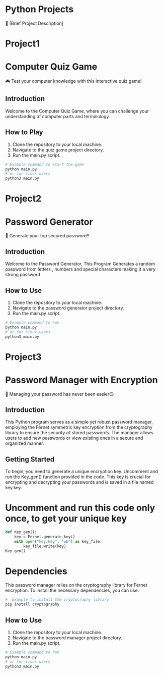 # Python Projects

🚀 [Brief Project Description]

# Project1

# Computer Quiz Game

🎮 Test your computer knowledge with this interactive quiz game!

## Introduction

Welcome to the Computer Quiz Game, where you can challenge your understanding of computer parts and terminology.

## How to Play

1. Clone the repository to your local machine.
2. Navigate to the quiz game project directory.
3. Run the main.py script.

```bash
# Example command to start the game
python main.py
# or for linux users
python3 main.py
```

# Project2

# Password Generator

🔑 Generate your top secured password!!

## Introduction

Welcome to the Password Generator, This Program Generates a random password from letters , numbers and special characters making it a very strong password

## How to Use

1. Clone the repository to your local machine.
2. Navigate to the password generator project directory.
3. Run the main.py script.

```bash
# Example command to run
python main.py
# or for linux users
python3 main.py
```

# Project3

# Password Manager with Encryption

🔑 Managing your password has never been easier😉

## Introduction

This Python program serves as a simple yet robust password manager, employing the Fernet symmetric key encryption from the cryptography library to ensure the security of stored passwords. The manager allows users to add new passwords or view existing ones in a secure and organized manner.

## Getting Started

To begin, you need to generate a unique encryption key. Uncomment and run the Key_gen() function provided in the code. This key is crucial for encrypting and decrypting your passwords and is saved in a file named key.key.

# Uncomment and run this code only once, to get your unique key

```python
def Key_gen():
	key = Fernet.generate_key()
	with open("key.key", "wb") as key_file:
		key_file.write(key)
Key_gen()
```

# Dependencies

This password manager relies on the cryptography library for Fernet encryption. To install the necessary dependencies, you can use:

```bash
#  Example to install the cryptocraphy library
pip install cryptography
```
## How to Use

1. Clone the repository to your local machine.
2. Navigate to the password manager project directory.
3. Run the main.py script.

```bash
# Example command to run
python main.py
# or for linux users
python3 main.py
```

